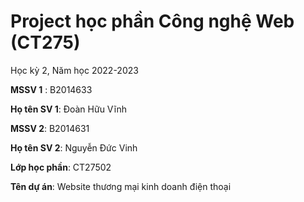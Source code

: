 # Project học phần Công nghệ Web (CT275)

Học kỳ 2, Năm học 2022-2023

**MSSV 1** : B2014633

**Họ tên SV 1**: Đoàn Hữu Vĩnh

**MSSV 2**: B2014631

**Họ tên SV 2**: Nguyễn Đức Vinh

**Lớp học phần**: CT27502

**Tên dự án**:  Website thương mại kinh doanh điện thoại

